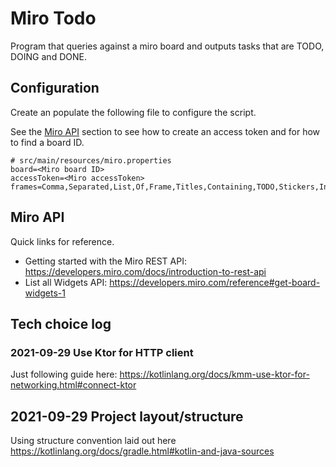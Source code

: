 # Miro Todo

Program that queries against a miro board and outputs tasks that are TODO, DOING and DONE.

## Configuration

Create an populate the following file to configure
the script. 

See the [Miro API](#Miro_API) section to 
see how to create an access token and for how to find
a board ID.

```properties
# src/main/resources/miro.properties
board=<Miro board ID>
accessToken=<Miro accessToken>
frames=Comma,Separated,List,Of,Frame,Titles,Containing,TODO,Stickers,In,Your,Board
```

## Miro API

Quick links for reference.

 - Getting started with the Miro REST API: https://developers.miro.com/docs/introduction-to-rest-api
 - List all Widgets API: https://developers.miro.com/reference#get-board-widgets-1

## Tech choice log

### 2021-09-29 Use Ktor for HTTP client

Just following guide here: https://kotlinlang.org/docs/kmm-use-ktor-for-networking.html#connect-ktor

## 2021-09-29 Project layout/structure

Using structure convention laid out here https://kotlinlang.org/docs/gradle.html#kotlin-and-java-sources


